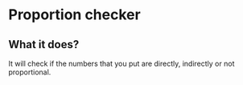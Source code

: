 # Proportion checker

## What it does?
It will check if the numbers that you put are directly, indirectly or not proportional.
